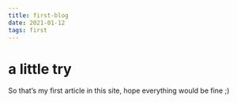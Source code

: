 ```yaml
---
title: first-blog
date: 2021-01-12
tags: first
---
```



# a little try

So that’s my first article in this site, hope everything would be fine ;)
